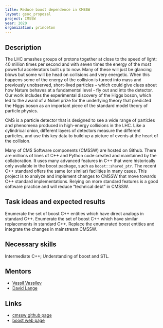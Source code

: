 ```yaml
---
title: Reduce boost dependence in CMSSW
layout: gsoc_proposal
project: CMSSW
year: 2020
organization: princeton
---
```


## Description

The LHC smashes groups of protons together at close to the speed of light: 40
million times per second and with seven times the energy of the most powerful
accelerators built up to now. Many of these will just be glancing blows but some
will be head on collisions and very energetic. When this happens some of the
energy of the collision is turned into mass and previously unobserved,
short-lived particles – which could give clues about how Nature behaves at a
fundamental level - fly out and into the detector. Our work includes the
experimental discovery of the Higgs boson, which led to the award of a Nobel
prize for the underlying theory that predicted the Higgs boson as an important
piece of the standard model theory of particle physics.

CMS is a particle detector that is designed to see a wide range of particles and
phenomena produced in high-energy collisions in the LHC. Like a cylindrical
onion, different layers of detectors measure the different particles, and use
this key data to build up a picture of events at the heart of the collision.

Many of CMS Software components (CMSSW) are hosted on Github. There are millions
of lines of C++ and Python code created and maintained by the collaboration. It
uses many advanced features in C++ that were historically only available in the
boost package, such as `boost::shared_ptr`. The recent C++ standard offers the
same (or similar) facilities in many cases. This project is to analyze and
implement changes to CMSSW that move towards C++ standard implementations.
Relying on more standard features is a good software practice and will reduce
“technical debt” in CMSSW.

## Task ideas and expected results

Enumerate the set of boost C++ entities which have direct analogs in standard
C++. Enumerate the set of boost C++ which have similar replacements in standard
C++. Replace the enumerated boost entities and integrate the changes in
mainstream CMSSW.

## Necessary skills

Intermediate C++; Understanding of boost and STL.

## Mentors

- [Vassil Vassilev](mailto:vvasilev@cern.ch)
- [David Lange](mailto:David.Lange@cern.ch)

## Links

- [cmssw github page](http://cms-sw.github.io/)
- [boost web page](https://www.boost.org/)
